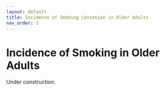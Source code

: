 ```yaml
---
layout: default
title: Incidence of Smoking Cessation in Older Adults
nav_order: 3
---
```


# Incidence of Smoking in Older Adults
Under construction.
